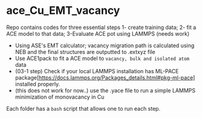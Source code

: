 # ace_Cu_EMT_vacancy
Repo contains codes for three essential steps
1- create training data; 
2- fit a ACE model to that data; 
3-Evaluate  ACE pot using LAMMPS (needs work)

- Using ASE's EMT calculator; vacancy migration path is calculated using NEB and the final structures are outputted to .extxyz file
- Use ACE1pack to fit a ACE model to `vacancy, bulk and isolated atom` data
- (03-1 step) Check if your local LAMMPS installation has ML-PACE package[https://docs.lammps.org/Packages_details.html#pkg-ml-pace] installed properly.
- (this does not work for now..) use the .yace file to run a simple LAMMPS minimization of monovacancy in Cu

Each folder has a `bash` script that allows one to run each step.
